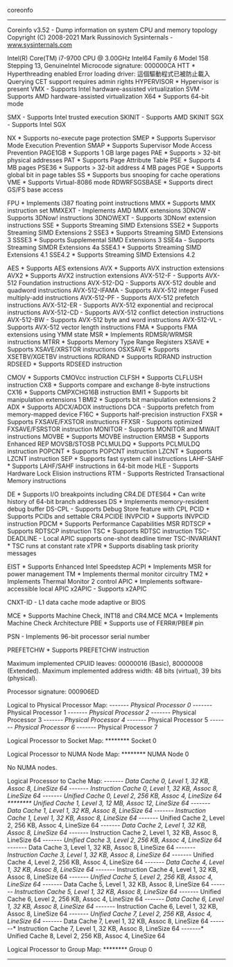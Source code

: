 coreonfo
***
Coreinfo v3.52 - Dump information on system CPU and memory topology
Copyright (C) 2008-2021 Mark Russinovich
Sysinternals - www.sysinternals.com


Intel(R) Core(TM) i7-9700 CPU @ 3.00GHz
Intel64 Family 6 Model 158 Stepping 13, GenuineIntel
Microcode signature: 000000CA
HTT             *       Hyperthreading enabled
Error loading driver:
這個驅動程式已被防止載入
Querying CET support requires admin rights
HYPERVISOR      *       Hypervisor is present
VMX             -       Supports Intel hardware-assisted virtualization
SVM             -       Supports AMD hardware-assisted virtualization
X64             *       Supports 64-bit mode

SMX             -       Supports Intel trusted execution
SKINIT          -       Supports AMD SKINIT
SGX             -       Supports Intel SGX

NX              *       Supports no-execute page protection
SMEP            *       Supports Supervisor Mode Execution Prevention
SMAP            *       Supports Supervisor Mode Access Prevention
PAGE1GB         *       Supports 1 GB large pages
PAE             *       Supports > 32-bit physical addresses
PAT             *       Supports Page Attribute Table
PSE             *       Supports 4 MB pages
PSE36           *       Supports > 32-bit address 4 MB pages
PGE             *       Supports global bit in page tables
SS              *       Supports bus snooping for cache operations
VME             *       Supports Virtual-8086 mode
RDWRFSGSBASE    *       Supports direct GS/FS base access

FPU             *       Implements i387 floating point instructions
MMX             *       Supports MMX instruction set
MMXEXT          -       Implements AMD MMX extensions
3DNOW           -       Supports 3DNow! instructions
3DNOWEXT        -       Supports 3DNow! extension instructions
SSE             *       Supports Streaming SIMD Extensions
SSE2            *       Supports Streaming SIMD Extensions 2
SSE3            *       Supports Streaming SIMD Extensions 3
SSSE3           *       Supports Supplemental SIMD Extensions 3
SSE4a           -       Supports Streaming SIMDR Extensions 4a
SSE4.1          *       Supports Streaming SIMD Extensions 4.1
SSE4.2          *       Supports Streaming SIMD Extensions 4.2

AES             *       Supports AES extensions
AVX             *       Supports AVX instruction extensions
AVX2            *       Supports AVX2 instruction extensions
AVX-512-F       -       Supports AVX-512 Foundation instructions
AVX-512-DQ      -       Supports AVX-512 double and quadword instructions
AVX-512-IFAMA   -       Supports AVX-512 integer Fused multiply-add instructions
AVX-512-PF      -       Supports AVX-512 prefetch instructions
AVX-512-ER      -       Supports AVX-512 exponential and reciprocal instructions
AVX-512-CD      -       Supports AVX-512 conflict detection instructions
AVX-512-BW      -       Supports AVX-512 byte and word instructions
AVX-512-VL      -       Supports AVX-512 vector length instructions
FMA             *       Supports FMA extensions using YMM state
MSR             *       Implements RDMSR/WRMSR instructions
MTRR            *       Supports Memory Type Range Registers
XSAVE           *       Supports XSAVE/XRSTOR instructions
OSXSAVE         *       Supports XSETBV/XGETBV instructions
RDRAND          *       Supports RDRAND instruction
RDSEED          *       Supports RDSEED instruction

CMOV            *       Supports CMOVcc instruction
CLFSH           *       Supports CLFLUSH instruction
CX8             *       Supports compare and exchange 8-byte instructions
CX16            *       Supports CMPXCHG16B instruction
BMI1            *       Supports bit manipulation extensions 1
BMI2            *       Supports bit manipulation extensions 2
ADX             *       Supports ADCX/ADOX instructions
DCA             -       Supports prefetch from memory-mapped device
F16C            *       Supports half-precision instruction
FXSR            *       Supports FXSAVE/FXSTOR instructions
FFXSR           -       Supports optimized FXSAVE/FSRSTOR instruction
MONITOR         -       Supports MONITOR and MWAIT instructions
MOVBE           *       Supports MOVBE instruction
ERMSB           *       Supports Enhanced REP MOVSB/STOSB
PCLMULDQ        *       Supports PCLMULDQ instruction
POPCNT          *       Supports POPCNT instruction
LZCNT           *       Supports LZCNT instruction
SEP             *       Supports fast system call instructions
LAHF-SAHF       *       Supports LAHF/SAHF instructions in 64-bit mode
HLE             -       Supports Hardware Lock Elision instructions
RTM             -       Supports Restricted Transactional Memory instructions

DE              *       Supports I/O breakpoints including CR4.DE
DTES64          *       Can write history of 64-bit branch addresses
DS              *       Implements memory-resident debug buffer
DS-CPL          -       Supports Debug Store feature with CPL
PCID            *       Supports PCIDs and settable CR4.PCIDE
INVPCID         *       Supports INVPCID instruction
PDCM            *       Supports Performance Capabilities MSR
RDTSCP          *       Supports RDTSCP instruction
TSC             *       Supports RDTSC instruction
TSC-DEADLINE    -       Local APIC supports one-shot deadline timer
TSC-INVARIANT   *       TSC runs at constant rate
xTPR            *       Supports disabling task priority messages

EIST            *       Supports Enhanced Intel Speedstep
ACPI            *       Implements MSR for power management
TM              *       Implements thermal monitor circuitry
TM2             *       Implements Thermal Monitor 2 control
APIC            *       Implements software-accessible local APIC
x2APIC          -       Supports x2APIC

CNXT-ID         -       L1 data cache mode adaptive or BIOS

MCE             *       Supports Machine Check, INT18 and CR4.MCE
MCA             *       Implements Machine Check Architecture
PBE             *       Supports use of FERR#/PBE# pin

PSN             -       Implements 96-bit processor serial number

PREFETCHW       *       Supports PREFETCHW instruction

Maximum implemented CPUID leaves: 00000016 (Basic), 80000008 (Extended).
Maximum implemented address width: 48 bits (virtual), 39 bits (physical).

Processor signature: 000906ED

Logical to Physical Processor Map:
*-------  Physical Processor 0
-*------  Physical Processor 1
--*-----  Physical Processor 2
---*----  Physical Processor 3
----*---  Physical Processor 4
-----*--  Physical Processor 5
------*-  Physical Processor 6
-------*  Physical Processor 7

Logical Processor to Socket Map:
********  Socket 0

Logical Processor to NUMA Node Map:
********  NUMA Node 0

No NUMA nodes.

Logical Processor to Cache Map:
*-------  Data Cache          0, Level 1,   32 KB, Assoc   8, LineSize  64
*-------  Instruction Cache   0, Level 1,   32 KB, Assoc   8, LineSize  64
*-------  Unified Cache       0, Level 2,  256 KB, Assoc   4, LineSize  64
********  Unified Cache       1, Level 3,   12 MB, Assoc  12, LineSize  64
-*------  Data Cache          1, Level 1,   32 KB, Assoc   8, LineSize  64
-*------  Instruction Cache   1, Level 1,   32 KB, Assoc   8, LineSize  64
-*------  Unified Cache       2, Level 2,  256 KB, Assoc   4, LineSize  64
--*-----  Data Cache          2, Level 1,   32 KB, Assoc   8, LineSize  64
--*-----  Instruction Cache   2, Level 1,   32 KB, Assoc   8, LineSize  64
--*-----  Unified Cache       3, Level 2,  256 KB, Assoc   4, LineSize  64
---*----  Data Cache          3, Level 1,   32 KB, Assoc   8, LineSize  64
---*----  Instruction Cache   3, Level 1,   32 KB, Assoc   8, LineSize  64
---*----  Unified Cache       4, Level 2,  256 KB, Assoc   4, LineSize  64
----*---  Data Cache          4, Level 1,   32 KB, Assoc   8, LineSize  64
----*---  Instruction Cache   4, Level 1,   32 KB, Assoc   8, LineSize  64
----*---  Unified Cache       5, Level 2,  256 KB, Assoc   4, LineSize  64
-----*--  Data Cache          5, Level 1,   32 KB, Assoc   8, LineSize  64
-----*--  Instruction Cache   5, Level 1,   32 KB, Assoc   8, LineSize  64
-----*--  Unified Cache       6, Level 2,  256 KB, Assoc   4, LineSize  64
------*-  Data Cache          6, Level 1,   32 KB, Assoc   8, LineSize  64
------*-  Instruction Cache   6, Level 1,   32 KB, Assoc   8, LineSize  64
------*-  Unified Cache       7, Level 2,  256 KB, Assoc   4, LineSize  64
-------*  Data Cache          7, Level 1,   32 KB, Assoc   8, LineSize  64
-------*  Instruction Cache   7, Level 1,   32 KB, Assoc   8, LineSize  64
-------*  Unified Cache       8, Level 2,  256 KB, Assoc   4, LineSize  64

Logical Processor to Group Map:
********  Group 0

***
